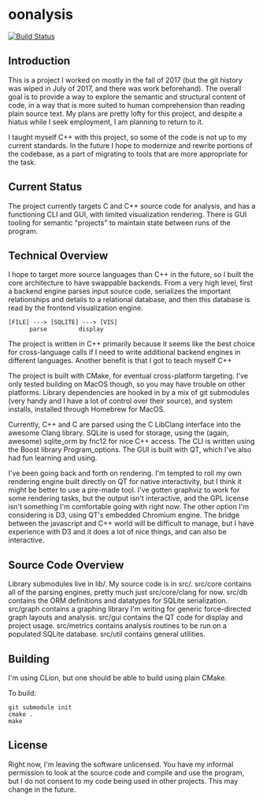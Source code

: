 # oonalysis
[![Build Status](https://travis-ci.org/jeresch/oonalysis.svg?branch=master)](https://travis-ci.org/jeresch/oonalysis)

## Introduction
This is a project I worked on mostly in the fall of 2017 (but the git
history was wiped in July of 2017, and there was work beforehand).  The
overall goal is to provide a way to explore the semantic and structural
content of code, in a way that is more suited to human comprehension
than reading plain source text.  My plans are pretty lofty for this
project, and despite a hiatus while I seek employment, I am planning to
return to it.

I taught myself C++ with this project, so some of the code is not up to
my current standards.  In the future I hope to modernize and rewrite
portions of the codebase, as a part of migrating to tools that are more
appropriate for the task.

## Current Status
The project currently targets C and C++ source code for analysis, and
has a functioning CLI and GUI, with limited visualization rendering.
There is GUI tooling for semantic "projects" to maintain state between
runs of the program.

## Technical Overview
I hope to target more source languages than C++ in the future, so I
built the core architecture to have swappable backends.  From a very
high level, first a backend engine parses input source code, serializes
the important relationships and details to a relational database, and
then this database is read by the frontend visualization engine.

```
[FILE] ---> [SQLITE] ---> [VIS]
      parse         display
```

The project is written in C++ primarily because it seems like the best
choice for cross-language calls if I need to write additional backend
engines in different languages.  Another benefit is that I got to teach
myself C++

The project is built with CMake, for eventual cross-platform targeting.
I've only tested building on MacOS though, so you may have trouble on
other platforms.  Library dependencies are hooked in by a mix of git
submodules (very handy and I have a lot of control over their source),
and system installs, installed through Homebrew for MacOS.

Currently, C++ and C are parsed using the C LibClang interface into the
awesome Clang library.  SQLite is used for storage, using the (again,
awesome) sqlite_orm by fnc12 for nice C++ access.  The CLI is written
using the Boost library Program_options.  The GUI is built with QT,
which I've also had fun learning and using.

I've been going back and forth on rendering.  I'm tempted to roll my own
rendering engine built directly on QT for native interactivity, but I
think it might be better to use a pre-made tool.  I've gotten graphviz
to work for some rendering tasks, but the output isn't interactive, and
the GPL license isn't something I'm comfortable going with right now.
The other option I'm considering is D3, using QT's embedded Chromium
engine.  The bridge between the javascript and C++ world will be
difficult to manage, but I have experience with D3 and it does a lot of
nice things, and can also be interactive.

## Source Code Overview
Library submodules live in lib/.  My source code is in src/.  src/core
contains all of the parsing engines, pretty much just src/core/clang for
now.  src/db contains the ORM definitions and datatypes for SQLite
serialization.  src/graph contains a graphing library I'm writing for
generic force-directed graph layouts and analysis.  src/gui contains the
QT code for display and project usage.  src/metrics contains analysis
routines to be run on a populated SQLite database.  src/util contains
general utilities.

## Building
I'm using CLion, but one should be able to build using plain CMake.

To build:
```
git submodule init
cmake .
make
```

## License
Right now, I'm leaving the software unlicensed.  You have my informal
permission to look at the source code and compile and use the program,
but I do not consent to my code being used in other projects.  This may
change in the future.
